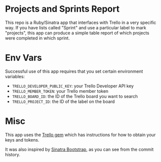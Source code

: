 Projects and Sprints Report
====

This repo is a Ruby/Sinatra app that interfaces with Trello in a very
specific way. If you have lists called "Sprint" and use a particular label to
mark "projects", this app can produce a simple table report of which projects
were completed in which sprint.

Env Vars
====

Successful use of this app requires that you set certain environment variables:

* `TRELLO_DEVELOPER_PUBLIC_KEY`: your Trello Developer API key
* `TRELLO_MEMBER_TOKEN`: your Trello member token
* `TRELLO_BOARD_ID`: the ID of the Trello board you want to search
* `TRELLO_PROJECT_ID`: the ID of the label on the board

Misc
====

This app uses the [Trello gem](https://github.com/jeremytregunna/ruby-trello)
which has instructions for how to obtain your keys and tokens.

It was also inspired by [Sinatra
Bootstrap](https://github.com/bootstrap-ruby/sinatra-bootstrap), as you can see
from the commit history.
